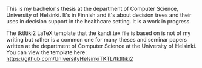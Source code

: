 This is my bachelor's thesis at the department of Computer Science, University of Helsinki.
It's in Finnish and it's about decision trees and their uses in decision support in the healthcare setting.
It is a work in progress.

The tktltiki2 LaTeX template that the kandi.tex file is based on is not of my writing but rather
is a common one for many theses and seminar papers written at the department of Computer Science
at the University of Helsinki. You can view the template here:
https://github.com/UniversityHelsinkiTKTL/tktltiki2
